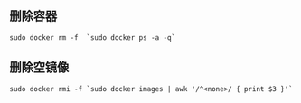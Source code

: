 ## 删除容器

```
sudo docker rm -f  `sudo docker ps -a -q`
```

## 删除空镜像
```
sudo docker rmi -f `sudo docker images | awk '/^<none>/ { print $3 }'`
```
